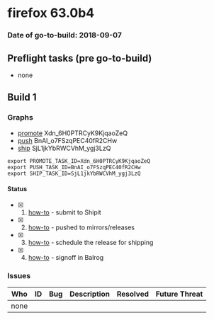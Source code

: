 # firefox 63.0b4

### Date of go-to-build: 2018-09-07

## Preflight tasks (pre go-to-build)
- none

## Build 1  

### Graphs
* [promote](https://tools.taskcluster.net/push-inspector/#/Xdn_6H0PTRCyK9KjqaoZeQ) Xdn_6H0PTRCyK9KjqaoZeQ
* [push](https://tools.taskcluster.net/push-inspector/#/BnAI_o7FSzqPEC40fR2CHw) BnAI_o7FSzqPEC40fR2CHw
* [ship](https://tools.taskcluster.net/push-inspector/#/SjL1jkYbRWCVhM_ygj3LzQ) SjL1jkYbRWCVhM_ygj3LzQ
```
export PROMOTE_TASK_ID=Xdn_6H0PTRCyK9KjqaoZeQ
export PUSH_TASK_ID=BnAI_o7FSzqPEC40fR2CHw
export SHIP_TASK_ID=SjL1jkYbRWCVhM_ygj3LzQ
```


#### Status
- [x] 1.  [how-to](https://wiki.mozilla.org/Release:Release_Automation_on_Mercurial:Starting_a_Release#Submit_to_Ship_It)  - submit to Shipit
- [x] 2.  [how-to](https://github.com/mozilla-releng/releasewarrior-2.0/blob/master/docs/release-promotion/desktop/howto.md#push-artifacts-to-releases-directory)  - pushed to mirrors/releases
- [x] 3.  [how-to](https://github.com/mozilla-releng/releasewarrior-2.0/blob/master/docs/release-promotion/desktop/howto.md#ship-the-release)  - schedule the release for shipping
- [x] 4.  [how-to](https://github.com/mozilla-releng/releasewarrior-2.0/blob/master/docs/release-promotion/desktop/howto.md#obtain-sign-offs-for-changes)  - signoff in Balrog

### Issues
| Who                 | ID               | Bug                                                                 | Description                | Resolved                | Future Threat                |
| ------------------- | ---------------- | ------------------------------------------------------------------- | -------------------------- | ----------------------- | ---------------------------- |
| none | | | | | |

